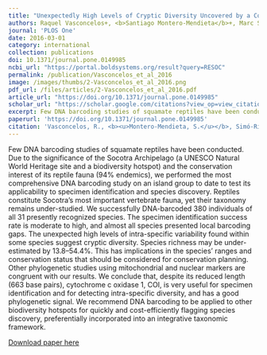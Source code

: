 ```yaml
---
title: "Unexpectedly High Levels of Cryptic Diversity Uncovered by a Complete DNA Barcoding of Reptiles of the Socotra Archipelago"
authors: Raquel Vasconcelos+, <b>Santiago Montero-Mendieta</b>+, Marc Simó-Riudalbas, Roberto Sindaco, Xavier Santos, Mauro Fasola, Gustavo A. Llorente, Edoardo Razzetti, Salvador Carranza 
journal: 'PLOS One'
date: 2016-03-01
category: international
collection: publications
doi: 10.1371/journal.pone.0149985
ncbi_url: "https://portal.boldsystems.org/result?query=RESOC"
permalink: /publication/Vasconcelos_et_al_2016
image: /images/thumbs/2-Vasconcelos_et_al_2016.png
pdf_url: /files/articles/2-Vasconcelos_et_al_2016.pdf
article_url: "https://doi.org/10.1371/journal.pone.0149985" 
scholar_url: "https://scholar.google.com/citations?view_op=view_citation&hl=en&user=kecK5aoAAAAJ&citation_for_view=kecK5aoAAAAJ:u-x6o8ySG0sC"
excerpt: Few DNA barcoding studies of squamate reptiles have been conducted. Due to the significance of the Socotra Archipelago (a UNESCO Natural World Heritage site and a biodiversity hotspot) and the conservation interest of its reptile fauna (94% endemics), we performed the most comprehensive DNA barcoding study ...
paperurl: 'https://doi.org/10.1371/journal.pone.0149985'
citation: 'Vasconcelos, R., <b><u>Montero-Mendieta, S.</u></b>, Simó-Riudalbas, M., Sindaco, R., Santos, X., Fasola, M., Llorente, G.A., Razzetti, E., Carranza, S. (2016). Unexpectedly high levels of cryptic diversity uncovered by a complete DNA barcoding of reptiles of the Socotra Archipelago. <i>PLOS ONE</i>, 11(3): e0149985'
---
```

Few DNA barcoding studies of squamate reptiles have been conducted. Due to the significance of the Socotra Archipelago (a UNESCO Natural World Heritage site and a biodiversity hotspot) and the conservation interest of its reptile fauna (94% endemics), we performed the most comprehensive DNA barcoding study on an island group to date to test its applicability to specimen identification and species discovery. Reptiles constitute Socotra’s most important vertebrate fauna, yet their taxonomy remains under-studied. We successfully DNA-barcoded 380 individuals of all 31 presently recognized species. The specimen identification success rate is moderate to high, and almost all species presented local barcoding gaps. The unexpected high levels of intra-specific variability found within some species suggest cryptic diversity. Species richness may be under-estimated by 13.8–54.4%. This has implications in the species’ ranges and conservation status that should be considered for conservation planning. Other phylogenetic studies using mitochondrial and nuclear markers are congruent with our results. We conclude that, despite its reduced length (663 base pairs), cytochrome c oxidase 1, COI, is very useful for specimen identification and for detecting intra-specific diversity, and has a good phylogenetic signal. We recommend DNA barcoding to be applied to other biodiversity hotspots for quickly and cost-efficiently flagging species discovery, preferentially incorporated into an integrative taxonomic framework.

[Download paper here](https://santiagomonteromendieta.github.io/files/Vasconcelos_et_al_2016.pdf)
